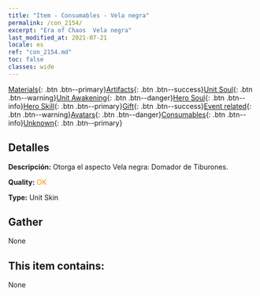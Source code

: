 ```yaml
---
title: "Item - Consumables - Vela negra"
permalink: /con_2154/
excerpt: "Era of Chaos  Vela negra"
last_modified_at: 2021-07-21
locale: es
ref: "con_2154.md"
toc: false
classes: wide
---
```

 [Materials](/ItemsES/){: .btn .btn--primary}[Artifacts](/ItemsES/Artifacts/){: .btn .btn--success}[Unit Soul](/ItemsES/UnitSoul/){: .btn .btn--warning}[Unit Awakening](/ItemsES/UnitAwakening/){: .btn .btn--danger}[Hero Soul](/ItemsES/HeroSoul/){: .btn .btn--info}[Hero Skill](/ItemsES/HeroSkill/){: .btn .btn--primary}[Gift](/ItemsES/Gift/){: .btn .btn--success}[Event related](/ItemsES/Events/){: .btn .btn--warning}[Avatars](/ItemsES/Avatars/){: .btn .btn--danger}[Consumables](/ItemsES/Consumables/){: .btn .btn--info}[Unknown](/ItemsES/Unknown/){: .btn .btn--primary}

## Detalles
 **Descripción:** Otorga el aspecto Vela negra: Domador de Tiburones.

 **Quality:** <span style="color: #FF8C00">OK</span>

 **Type:** Unit Skin

## Gather

  None

## This item contains:

  None

